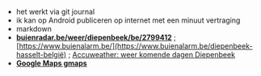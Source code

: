 - het werkt via git journal
- ik kan op Android publiceren op internet met een minuut vertraging
- markdown
- **[buienradar.be/weer/diepenbeek/be/2799412](https://www.buienradar.be/weer/diepenbeek/be/2799412)** ; [https://www.buienalarm.be/](https://www.buienalarm.be/diepenbeek-hasselt-belgië) ; [Accuweather: weer komende dagen Diepenbeek](https://www.accuweather.com/nl/be/diepenbeek/29320/hourly-weather-forecast/29320)
- **[Google Maps gmaps](http://maps.google.be/maps?hl=nl&tab=wl)**
